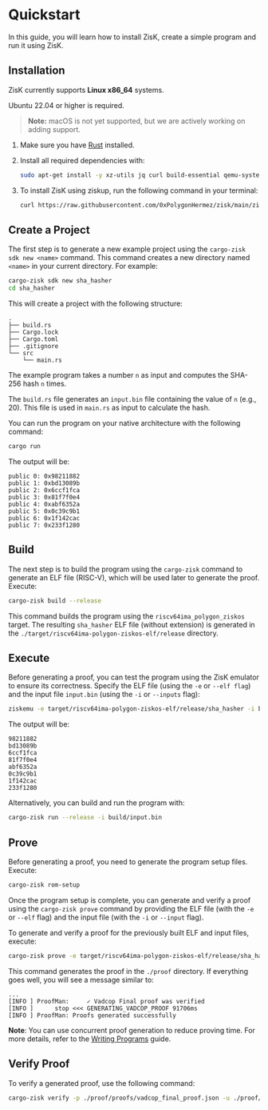 # Quickstart

In this guide, you will learn how to install ZisK, create a simple program and run it using ZisK.

## Installation

ZisK currently supports **Linux x86_64** systems.

Ubuntu 22.04 or higher is required.

> **Note:** macOS is not yet supported, but we are actively working on adding support.

1. Make sure you have [Rust](https://www.rust-lang.org/tools/install) installed.

2. Install all required dependencies with:
    ```bash
    sudo apt-get install -y xz-utils jq curl build-essential qemu-system libomp-dev libgmp-dev nlohmann-json3-dev protobuf-compiler uuid-dev libgrpc++-dev libsecp256k1-dev libsodium-dev libpqxx-dev nasm libopenmpi-dev openmpi-bin openmpi-common
    ```

3. To install ZisK using ziskup, run the following command in your terminal:
    ```bash
    curl https://raw.githubusercontent.com/0xPolygonHermez/zisk/main/ziskup/install.sh | bash
    ```

## Create a Project

The first step is to generate a new example project using the `cargo-zisk sdk new <name>` command. This command creates a new directory named `<name>` in your current directory. For example:
```bash
cargo-zisk sdk new sha_hasher
cd sha_hasher
```

This will create a project with the following structure:

```
.
├── build.rs
├── Cargo.lock
├── Cargo.toml
├── .gitignore
└── src
    └── main.rs
```

The example program takes a number `n` as input and computes the SHA-256 hash `n` times. 

The `build.rs` file generates an `input.bin` file containing the value of `n` (e.g., 20). This file is used in `main.rs` as input to calculate the hash.

You can run the program on your native architecture with the following command:
```bash
cargo run
```
The output will be:
```
public 0: 0x98211882
public 1: 0xbd13089b
public 2: 0x6ccf1fca
public 3: 0x81f7f0e4
public 4: 0xabf6352a
public 5: 0x0c39c9b1
public 6: 0x1f142cac
public 7: 0x233f1280
```

## Build

The next step is to build the program using the `cargo-zisk` command to generate an ELF file (RISC-V), which will be used later to generate the proof. Execute:

```bash
cargo-zisk build --release
```

This command builds the program using the `riscv64ima_polygon_ziskos` target. The resulting `sha_hasher` ELF file (without extension) is generated in the `./target/riscv64ima-polygon-ziskos-elf/release` directory.

## Execute

Before generating a proof, you can test the program using the ZisK emulator to ensure its correctness. Specify the ELF file (using the `-e` or `--elf flag`) and the input file `input.bin` (using the `-i` or `--inputs` flag):

```bash
ziskemu -e target/riscv64ima-polygon-ziskos-elf/release/sha_hasher -i build/input.bin
```

The output will be:
```
98211882
bd13089b
6ccf1fca
81f7f0e4
abf6352a
0c39c9b1
1f142cac
233f1280
```

Alternatively, you can build and run the program with:

```bash
cargo-zisk run --release -i build/input.bin
```

## Prove

Before generating a proof, you need to generate the program setup files. Execute:

```bash
cargo-zisk rom-setup
```

Once the program setup is complete, you can generate and verify a proof using the `cargo-zisk prove` command by providing the ELF file (with the `-e` or `--elf` flag) and the input file (with the `-i` or `--input` flag).

To generate and verify a proof for the previously built ELF and input files, execute:

```bash
cargo-zisk prove -e target/riscv64ima-polygon-ziskos-elf/release/sha_hasher -i build/input.bin -o proof -a -y
```

This command generates the proof in the `./proof` directory. If everything goes well, you will see a message similar to:

```
...
[INFO ] ProofMan:     ✓ Vadcop Final proof was verified
[INFO ]      stop <<< GENERATING_VADCOP_PROOF 91706ms
[INFO ] ProofMan: Proofs generated successfully
```

**Note**: You can use concurrent proof generation to reduce proving time. For more details, refer to the [Writing Programs](./writing_programs.md) guide.

## Verify Proof

To verify a generated proof, use the following command:

```bash
cargo-zisk verify -p ./proof/proofs/vadcop_final_proof.json -u ./proof/publics.json
```
